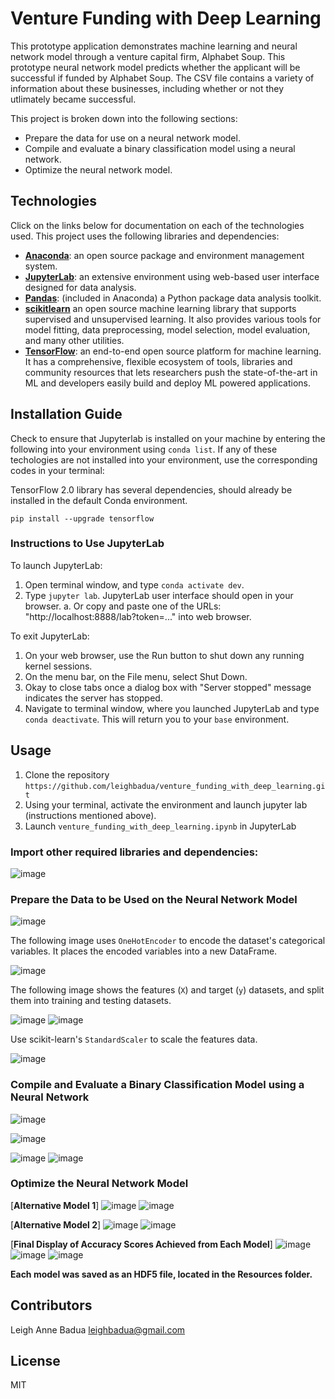 # Venture Funding with Deep Learning

This prototype application demonstrates machine learning and neural network model through a venture capital firm, Alphabet Soup. This prototype neural network model predicts whether the applicant will be successful if funded by Alphabet Soup. The CSV file contains a variety of information about these businesses, including whether or not they utlimately became successful.

This project is broken down into the following sections: 
* Prepare the data for use on a neural network model.
* Compile and evaluate a binary classification model using a neural network.
* Optimize the neural network model.

## Technologies
Click on the links below for documentation on each of the technologies used. This project uses the following libraries and dependencies:
+ [**Anaconda**](https://docs.anaconda.com/): an open source package and environment management system.
+ [**JupyterLab**](https://jupyterlab.readthedocs.io/en/stable/): an extensive environment using web-based user interface designed for data analysis. 
+ [**Pandas**](https://pandas.pydata.org/docs/getting_started/index.html): (included in Anaconda) a Python package data analysis toolkit.
+ [**scikitlearn**](https://scikit-learn.org/stable/install.html) an open source machine learning library that supports supervised and unsupervised learning. It also provides various tools for model fitting, data preprocessing, model selection, model evaluation, and many other utilities. 
+ [**TensorFlow**](https://www.tensorflow.org/install): an end-to-end open source platform for machine learning. It has a comprehensive, flexible ecosystem of tools, libraries and community resources that lets researchers push the state-of-the-art in ML and developers easily build and deploy ML powered applications.

## Installation Guide
Check to ensure that Jupyterlab is installed on your machine by entering the following into your environment using `conda list`. If any of these techologies are not installed into your environment, use the corresponding codes in your terminal: 

TensorFlow 2.0 library has several dependencies, should already be installed in the default Conda environment. 
```
pip install --upgrade tensorflow
```

### Instructions to Use JupyterLab

To launch JupyterLab:
  1. Open terminal window, and type `conda activate dev`.
  2. Type `jupyter lab`. JupyterLab user interface should open in your browser. 
      a. Or copy and paste one of the URLs: "http://localhost:8888/lab?token=..." into web browser. 

To exit JupyterLab:
  1. On your web browser, use the Run button to shut down any running kernel sessions.
  2. On the menu bar, on the File menu, select Shut Down. 
  3. Okay to close tabs once a dialog box with "Server stopped" message indicates the server has stopped. 
  4. Navigate to terminal window, where you launched JupyterLab and type `conda deactivate`. This will return you to your `base` environment. 

## Usage 

1. Clone the repository `https://github.com/leighbadua/venture_funding_with_deep_learning.git`
2. Using your terminal, activate the environment and launch jupyter lab (instructions mentioned above). 
3. Launch `venture_funding_with_deep_learning.ipynb` in JupyterLab

### Import other required libraries and dependencies: 

![image](https://user-images.githubusercontent.com/96001018/161419422-8e10b94e-afd2-4efb-af9c-9674719b3893.png)


### **Prepare the Data to be Used on the Neural Network Model**

![image](https://user-images.githubusercontent.com/96001018/161419046-79ab6696-1ebe-4553-bbd7-12ac8c870c77.png)

The following image uses `OneHotEncoder` to encode the dataset's categorical variables. It places the encoded variables into a new DataFrame.

![image](https://user-images.githubusercontent.com/96001018/161419396-9a6323cb-7733-42f7-b602-a4dc57999364.png)

The following image shows the features (`X`) and target (`y`) datasets, and split them into training and testing datasets. 

![image](https://user-images.githubusercontent.com/96001018/161419546-c784226e-ebb3-4f6a-b30c-9519555ea34b.png)
![image](https://user-images.githubusercontent.com/96001018/161419572-e99051c2-4b0e-4f6c-bc30-7d9929e65178.png)

Use scikit-learn's `StandardScaler` to scale the features data. 

![image](https://user-images.githubusercontent.com/96001018/161419592-b8ae76ef-7ab1-466d-afd9-465effea871f.png)


### **Compile and Evaluate a Binary Classification Model using a Neural Network**

![image](https://user-images.githubusercontent.com/96001018/161419644-51a92aeb-f3b0-4a6f-87dc-d044c627cf91.png)

![image](https://user-images.githubusercontent.com/96001018/161419655-b48687de-553b-4705-8063-3e9c5bd93e66.png)

![image](https://user-images.githubusercontent.com/96001018/161419672-3079f17b-069b-4f4f-afc0-61ca46ff346f.png)
![image](https://user-images.githubusercontent.com/96001018/161419681-8211e6a6-76af-4573-a5f1-32468e2d463a.png)


### **Optimize the Neural Network Model**

[**Alternative Model 1**]
![image](https://user-images.githubusercontent.com/96001018/161419756-0a41be83-6a36-45d6-88ee-cf32de874932.png)
![image](https://user-images.githubusercontent.com/96001018/161419773-ccfb6d59-efc9-42e0-b319-3a0a31cf291f.png)


[**Alternative Model 2**]
![image](https://user-images.githubusercontent.com/96001018/161419892-9f9fcd09-ac1f-4054-a97e-347f802a7136.png)
![image](https://user-images.githubusercontent.com/96001018/161419916-0ec74d2f-ab8f-4769-aa03-da31e1e3b7fc.png)

[**Final Display of Accuracy Scores Achieved from Each Model**]
![image](https://user-images.githubusercontent.com/96001018/161419979-50cc86b1-dfd3-46e8-acc0-bf71a6f631b0.png)
![image](https://user-images.githubusercontent.com/96001018/161419992-2e99ac42-ed6d-4b17-b031-0fc844ef1b59.png)
![image](https://user-images.githubusercontent.com/96001018/161420003-c35e3865-f752-44c1-828f-a131e7b119b1.png)

**Each model was saved as an HDF5 file, located in the Resources folder.**



## Contributors

Leigh Anne Badua leighbadua@gmail.com 


## License

MIT


